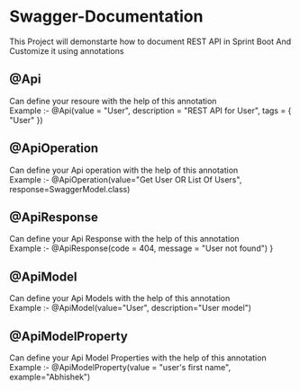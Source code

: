 # Swagger-Documentation
 This Project will demonstarte how to document REST API in Sprint Boot And Customize it using annotations
 
 ## @Api
 Can define your resoure with the help of this annotation </br >
 Example :- @Api(value = "User", description = "REST API for User", tags = { "User" })
 
 ## @ApiOperation
 Can define your Api operation with the help of this annotation </br >
 Example :- @ApiOperation(value="Get User OR List Of Users", response=SwaggerModel.class)
 
 ## @ApiResponse
 Can define your Api Response with the help of this annotation </br >
 Example :- @ApiResponse(code = 404, message = "User not found") }
 
 ## @ApiModel
 Can define your Api Models with the help of this annotation </br >
 Example :- @ApiModel(value="User", description="User model")
 
 ## @ApiModelProperty
 Can define your Api Model Properties with the help of this annotation </br >
 Example :- @ApiModelProperty(value = "user's first name", example="Abhishek")
 
